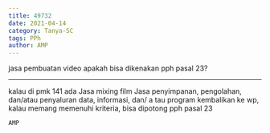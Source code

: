 ```yaml
---
title: 49732
date: 2021-04-14
category: Tanya-SC
tags: PPh
author: AMP
---
```


jasa pembuatan video apakah bisa dikenakan pph pasal 23?

---

kalau di pmk 141 ada Jasa mixing film Jasa penyimpanan, pengolahan, dan/atau penyaluran data, informasi, dan/ a tau program kembalikan ke wp, kalau memang memenuhi kriteria, bisa dipotong pph pasal 23

`AMP`

